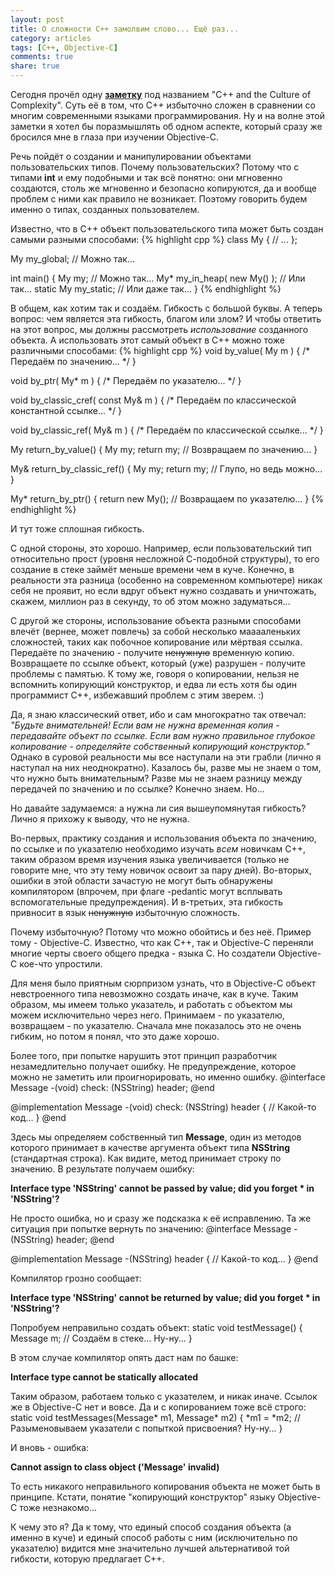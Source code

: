 ```yaml
---
layout: post
title: О сложности С++ замолвим слово... Ещё раз...
category: articles
tags: [C++, Objective-C]
comments: true
share: true
---
```


Сегодня прочёл одну **<a href="http://blog.greaterthanzero.com/post/58482859780/c-and-the-culture-of-complexity">заметку</a>** под названием "C++ and the Culture of Complexity". Суть её в том, что С++ избыточно сложен в сравнении со многим современными языками программирования. Ну и на волне этой заметки я хотел бы поразмышлять об одном аспекте, который сразу же бросился мне в глаза при изучении Objective-C.

Речь пойдёт о создании и манипулировании объектами пользовательских типов. Почему пользовательских? Потому что с типами **int** и ему подобными и так всё понятно: они мгновенно создаются, столь же мгновенно и безопасно копируются, да и вообще проблем с ними как правило не возникает. Поэтому говорить будем именно о типах, созданных пользователем.

Известно, что в C++ объект пользовательского типа может быть создан самыми разными способами:
{% highlight cpp %}
class My {
    // ...
};

My my_global; // Можно так...

int main() {
    My my; // Можно так...
    My* my_in_heap( new My() ); // Или так...
    static My my_static; // Или даже так...
}
{% endhighlight %}

В общем, как хотим так и создаём. Гибкость с большой буквы. А теперь вопрос: чем является эта гибкость, благом или злом? И чтобы ответить на этот вопрос, мы должны рассмотреть *использование* созданного объекта. А использовать этот самый объект в C++ можно тоже различными способами:
{% highlight cpp %}
void by_value( My m ) { /* Передаём по значению... */ }

void by_ptr( My* m ) { /* Передаём по указателю... */ }

void by_classic_cref( const My& m ) { /* Передаём по классической константной ссылке... */ }

void by_classic_ref( My& m ) { /* Передаём по классической ссылке... */ }

My return_by_value() {
    My my;
    return my; // Возвращаем по значению...
}

My& return_by_classic_ref() {
    My my;
    return my; // Глупо, но ведь можно...
}

My* return_by_ptr() {
    return new My(); // Возвращаем по указателю...
}
{% endhighlight %}

И тут тоже сплошная гибкость.

С одной стороны, это хорошо. Например, если пользовательский тип относительно прост (уровня несложной С-подобной структуры), то его создание в стеке займёт меньше времени чем в куче. Конечно, в реальности эта разница (особенно на современном компьютере) никак себя не проявит, но если вдруг объект нужно создавать и уничтожать, скажем, миллион раз в секунду, то об этом можно задуматься...

С другой же стороны, использование объекта разными способами влечёт (вернее, может повлечь) за собой несколько мааааленьких сложностей, таких как побочное копирование или мёртвая ссылка. Передаёте по значению - получите <del>ненужную</del> временную копию. Возвращаете по ссылке объект, который (уже) разрушен - получите проблемы с памятью. К тому же, говоря о копировании, нельзя не вспомнить копирующий конструктор, и едва ли есть хотя бы один программист С++, избежавший проблем с этим зверем. :)

Да, я знаю классический ответ, ибо и сам многократно так отвечал: *"Будьте внимательней! Если вам не нужна временная копия - передавайте объект по ссылке. Если вам нужно правильное глубокое копирование - определяйте собственный копирующий конструктор."* Однако в суровой реальности мы все наступали на эти грабли (лично я наступал на них неоднократно). Казалось бы, разве мы не знаем о том, что нужно быть внимательным? Разве мы не знаем разницу между передачей по значению и по ссылке? Конечно знаем. Но...

Но давайте задумаемся: а нужна ли сия вышеупомянутая гибкость? Лично я прихожу к выводу, что не нужна.

Во-первых, практику создания и использования объекта по значению, по ссылке и по указателю необходимо изучать *всем* новичкам С++, таким образом время изучения языка увеличивается (только не говорите мне, что эту тему новичок освоит за пару дней). Во-вторых, ошибки в этой области зачастую не могут быть обнаружены компилятором (впрочем, при флаге -pedantic могут всплывать вспомогательные предупреждения). И в-третьих, эта гибкость привносит в язык <del>ненужную</del> избыточную сложность.

Почему избыточную? Потому что можно обойтись и без неё. Пример тому - Objective-C. Известно, что как C++, так и Objective-C переняли многие черты своего общего предка - языка С. Но создатели Objective-C кое-что упростили.

Для меня было приятным сюрпризом узнать, что в Objective-C объект невстроенного типа невозможно создать иначе, как в куче. Таким образом, мы имеем только указатель, и работать с объектом мы можем исключительно через него. Принимаем - по указателю, возвращаем - по указателю. Сначала мне показалось это не очень гибким, но потом я понял, что это даже хорошо.

Более того, при попытке нарушить этот принцип разработчик незамедлительно получает ошибку. Не предупреждение, которое можно не заметить или проигнорировать, но именно ошибку.
<m>
@interface Message
-(void) check: (NSString) header;
@end

@implementation Message
-(void) check: (NSString) header {
    // Какой-то код...
}
@end
</m>

Здесь мы определяем собственный тип **Message**, один из методов которого принимает в качестве аргумента объект типа **NSString** (стандартная строка). Как видите, метод принимает строку по значению. В результате получаем ошибку:

**Interface type 'NSString' cannot be passed by value; did you forget * in 'NSString'?**

Не просто ошибка, но и сразу же подсказка к её исправлению. Та же ситуация при попытке вернуть по значению:
<m>
@interface Message
-(NSString) header;
@end

@implementation Message
-(NSString) header {
    // Какой-то код...
}
@end
</m>

Компилятор грозно сообщает:

**Interface type 'NSString' cannot be returned by value; did you forget * in 'NSString'?**

Попробуем неправильно создать объект:
<m>
static void testMessage() {
    Message m; // Создаём в стеке... Ну-ну...
}
</m>

В этом случае компилятор опять даст нам по башке:

**Interface type cannot be statically allocated**

Таким образом, работаем только с указателем, и никак иначе. Ссылок же в Objective-C нет и вовсе. Да и с копированием тоже всё строго:
<m>
static void testMessages(Message* m1, Message* m2) {
    *m1 = *m2; // Разыменовываем указатели с попыткой присвоения? Ну-ну...
}
</m>

И вновь - ошибка:

**Cannot assign to class object ('Message' invalid)**

То есть никакого неправильного копирования объекта не может быть в принципе. Кстати, понятие "копирующий конструктор" языку Objective-C тоже незнакомо...

К чему это я? Да к тому, что единый способ создания объекта (а именно в куче) и единый способ работы с ним (исключительно по указателю) видится мне значительно лучшей альтернативой той гибкости, которую предлагает C++.
